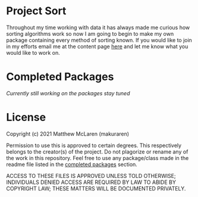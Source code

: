 # Project Sort
 Throughout my time working with data it has always made me curious how sorting algorithms work so now I am going to begin to make my own package containing every method of sorting known. If you would like to join in my efforts email me at the content page [here]() and let me know what you would like to work on.

# Completed Packages
 *Currently still working on the packages stay tuned*

# License
 Copyright (c) 2021 Matthew McLaren (makuraren)

 Permission to use this is approved to certain degrees. This respectively belongs to the creator(s) of the project. Do not plagorize or rename any of the work in this repository. Feel free to use any package/class made in the readme file listed in the [completed packages]() section. 

 ACCESS TO THESE FILES IS APPROVED UNLESS TOLD OTHERWISE;
 INDIVIDUALS DENIED ACCESS ARE REQUIRED BY LAW TO ABIDE BY COPYRIGHT LAW;
 THESE MATTERS WILL BE DOCUMENTED PRIVATELY.
